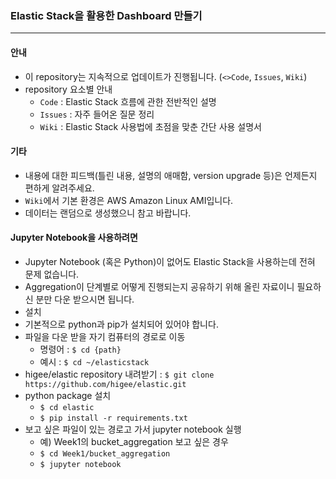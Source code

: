 ### Elastic Stack을 활용한 Dashboard 만들기
---

#### 안내

* 이 repository는 지속적으로 업데이트가 진행됩니다. (`<>Code`, `Issues`, `Wiki`)
* repository 요소별 안내
    * `Code` : Elastic Stack 흐름에 관한 전반적인 설명
    * `Issues` : 자주 들어온 질문 정리
    * `Wiki` : Elastic Stack 사용법에 초점을 맞춘 간단 사용 설명서

#### 기타

* 내용에 대한 피드백(틀린 내용, 설명의 애매함, version upgrade 등)은 언제든지 편하게 알려주세요.
* `Wiki`에서 기본 환경은 AWS Amazon Linux AMI입니다.
* 데이터는 랜덤으로 생성했으니 참고 바랍니다.

#### Jupyter Notebook을 사용하려면

* Jupyter Notebook (혹은 Python)이 없어도 Elastic Stack을 사용하는데 전혀 문제 없습니다.
* Aggregation이 단계별로 어떻게 진행되는지 공유하기 위해 올린 자료이니 필요하신 분만 다운 받으시면 됩니다.
* 설치
* 기본적으로 python과 pip가 설치되어 있어야 합니다.
* 파일을 다운 받을 자기 컴퓨터의 경로로 이동
    * 명령어 : `$ cd {path}`
    * 예시 : `$ cd ~/elasticstack`
* higee/elastic repository 내려받기 : `$ git clone https://github.com/higee/elastic.git`
* python package 설치
    * `$ cd elastic`
    * `$ pip install -r requirements.txt`
* 보고 싶은 파일이 있는 경로고 가서 jupyter notebook 실행
    * 예) Week1의 bucket_aggregation 보고 싶은 경우
    * `$ cd Week1/bucket_aggregation`
    * `$ jupyter notebook`
